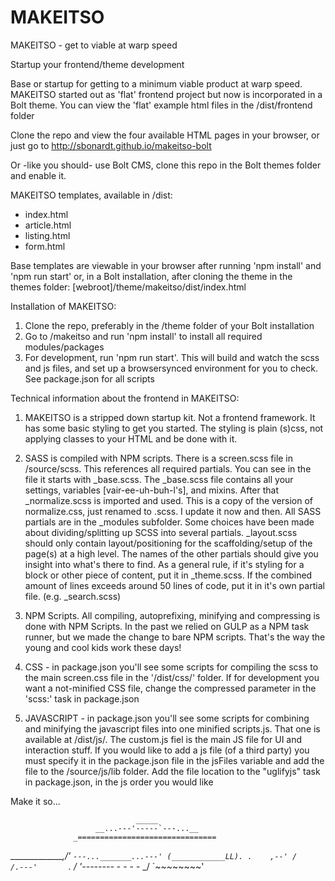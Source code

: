MAKEITSO
========

MAKEITSO - get to viable at warp speed

Startup your frontend/theme development 

Base or startup for getting to a minimum viable product at warp speed. 
MAKEITSO started out as 'flat' frontend project but now is incorporated
in a Bolt theme. You can view the 'flat' example html files in the /dist/frontend folder

Clone the repo and view the four available HTML pages in your browser, or just go 
to http://sbonardt.github.io/makeitso-bolt

Or -like you should- use Bolt CMS, clone this repo in the Bolt themes folder
and enable it. 


MAKEITSO templates, available in /dist:

- index.html
- article.html
- listing.html
- form.html

Base templates are viewable in your browser after running 'npm install' and 'npm run start' or,
in a Bolt installation, after cloning the theme in the themes folder: [webroot]/theme/makeitso/dist/index.html


Installation of MAKEITSO:

1. Clone the repo, preferably in the /theme folder of your Bolt installation
2. Go to /makeitso and run 'npm install' to install all required modules/packages
3. For development, run 'npm run start'. This will build and watch the scss and js files, and set up a browsersynced environment for you to check. See package.json for all scripts


Technical information about the frontend in MAKEITSO:

1. MAKEITSO is a stripped down startup kit. Not a frontend framework. It has some basic styling to get you started. The styling is plain (s)css, not applying classes to your HTML and be done with it.

2. SASS is compiled with NPM scripts. There is a screen.scss file in /source/scss. This references all 
required partials. You can see in the file it starts with _base.scss. The _base.scss file contains all your settings,
variables [vair-ee-uh-buh-l's], and mixins. After that _normalize.scss is imported and used. This is a copy of the version of normalize.css,
just renamed to .scss. I update it now and then.
All SASS partials are in the _modules subfolder. Some choices have been made about dividing/splitting up SCSS into several 
partials. _layout.scss should only contain layout/positioning for the scaffolding/setup of the page(s) at a high level. The
names of the other partials should give you insight into what's there to find. As a general rule, if it's styling for a block or 
other piece of content, put it in _theme.scss. If the combined amount of lines exceeds around 50 lines of code, put it in it's own partial file. (e.g. _search.scss)

3. NPM Scripts. All compiling, autoprefixing, minifying and compressing is done with NPM Scripts. In the past we relied on GULP as a NPM task runner, but we made the change to bare NPM scripts. That's the way the young and cool kids work these days!

4. CSS - in package.json you'll see some scripts for compiling the scss to the main screen.css file in the '/dist/css/' folder. If for development you want a not-minified CSS file, change the compressed parameter in the 'scss:' task in package.json

5. JAVASCRIPT - in package.json you'll see some scripts for combining and minifying the javascript files into one minified scripts.js. That one is available at /dist/js/. The custom.js fiel is the main JS file for UI and interaction stuff. If you would like to add a js file (of a third party) you must specify it in the package.json file in the jsFiles variable and add the file to the /source/js/lib folder. Add the file location to the "uglifyjs" task in package.json, in the js order you would like


Make it so...


                                _____
                       __...---'-----`---...__
                  _===============================
 ______________,/'      `---..._______...---'
(____________LL). .    ,--'
 /    /.---'       `. /
'--------_  - - - - _/
          `~~~~~~~~'

